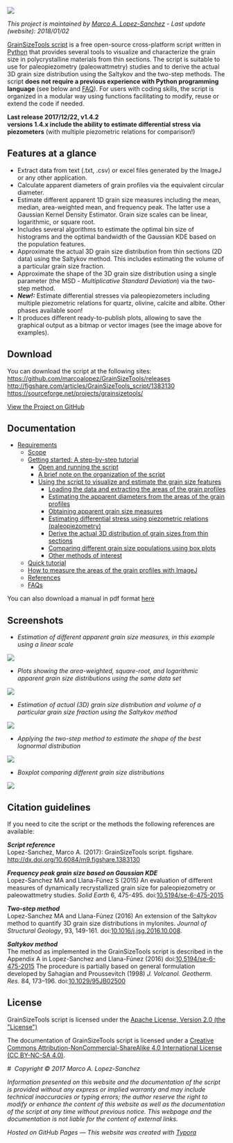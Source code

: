 ![](https://raw.githubusercontent.com/marcoalopez/GrainSizeTools/master/FIGURES/new_header.png)

*This project is maintained by [Marco A. Lopez-Sanchez](https://marcoalopez.github.io/) - Last update (website): 2018/01/02*  

[GrainSizeTools script](http://marcoalopez.github.io/GrainSizeTools/) is a free open-source cross-platform script written in [Python](https://www.python.org/) that provides several tools to visualize and characterize the grain size in polycrystalline materials from thin sections. The script is suitable to use for paleopiezometry (paleowattmetry) studies and to derive the actual 3D grain size distribution using the Saltykov and the two-step methods. The script **does not require a previous experience with Python programming language** (see below and [FAQ](https://github.com/marcoalopez/GrainSizeTools/blob/master/DOCS/FAQ.md)). For users with coding skills, the script is organized in a modular way using functions facilitating to modify, reuse or extend the code if needed.

**Last release 2017/12/22, v1.4.2**   
**versions 1.4.x include the ability to estimate differential stress via piezometers** (with multiple piezometric relations for comparison!)

## Features at a glance

- Extract data from text (.txt, .csv) or excel files generated by the ImageJ or any other application.
- Calculate apparent diameters of grain profiles via the equivalent circular diameter.
- Estimate different apparent 1D grain size measures including the mean, median, area-weighted mean, and frequency peak. The latter use a Gaussian Kernel Density Estimator. Grain size scales can be linear, logarithmic, or square root.
- Includes several algorithms to estimate the optimal bin size of histograms and the optimal bandwidth of the Gaussian KDE based on the population features.
- Approximate the actual 3D grain size distribution from thin sections (2D data) using the Saltykov method. This includes estimating the volume of a particular grain size fraction.
- Approximate the shape of the 3D grain size distribution using a single parameter (the MSD - *Multiplicative Standard Deviation*) via the two-step method.
- ***New!:*** Estimate differential stresses via paleopiezometers including multiple piezometric relations for quartz, olivine, calcite and albite. Other phases available soon!
- It produces different ready-to-publish plots, allowing to save the graphical output as a bitmap or vector images (see the image above for examples).

## Download

You can download the script at the following sites:  
https://github.com/marcoalopez/GrainSizeTools/releases  
http://figshare.com/articles/GrainSizeTools_script/1383130  
https://sourceforge.net/projects/grainsizetools/

[View the Project on GitHub](https://github.com/marcoalopez/GrainSizeTools)

## Documentation

* [Requirements](https://github.com/marcoalopez/GrainSizeTools/blob/master/DOCS/Requirements.md)
  * [Scope](https://github.com/marcoalopez/GrainSizeTools/blob/master/DOCS/Scope.md)
  * [Getting started: A step-by-step tutorial](https://github.com/marcoalopez/GrainSizeTools/blob/master/DOCS/brief_tutorial.md)
    * [Open and running the script](https://github.com/marcoalopez/GrainSizeTools/blob/master/DOCS/brief_tutorial.md#open-and-running-the-script)
    * [A brief note on the organization of the script](https://github.com/marcoalopez/GrainSizeTools/blob/master/DOCS/brief_tutorial.md#a-brief-note-on-the-organization-of-the-script)
    * [Using the script to visualize and estimate the grain size features](https://github.com/marcoalopez/GrainSizeTools/blob/master/DOCS/brief_tutorial.md#using-the-script-to-visualize-and-estimate-the-grain-size-features)
      * [Loading the data and extracting the areas of the grain profiles](https://github.com/marcoalopez/GrainSizeTools/blob/master/DOCS/brief_tutorial.md#loading-the-data-and-extracting-the-areas-of-the-grain-profiles)
      * [Estimating the apparent diameters from the areas of the grain profiles](https://github.com/marcoalopez/GrainSizeTools/blob/master/DOCS/brief_tutorial.md#estimating-the-apparent-diameters-from-the-areas-of-the-grain-profiles)
      * [Obtaining apparent grain size measures](https://github.com/marcoalopez/GrainSizeTools/blob/master/DOCS/brief_tutorial.md#obtaining-apparent-grain-size-measures)
      * [Estimating differential stress using piezometric relations (paleopiezometry)](https://github.com/marcoalopez/GrainSizeTools/blob/master/DOCS/brief_tutorial.md#estimating-differential-stress-using-piezometric-relations-paleopiezometry)
      * [Derive the actual 3D distribution of grain sizes from thin sections](https://github.com/marcoalopez/GrainSizeTools/blob/master/DOCS/brief_tutorial.md#derive-the-actual-3d-distribution-of-grain-sizes-from-thin-sections)
      * [Comparing different grain size populations using box plots](https://github.com/marcoalopez/GrainSizeTools/blob/master/DOCS/brief_tutorial.md#comparing-different-grain-size-populations-using-box-plots)
      * [Other methods of interest](https://github.com/marcoalopez/GrainSizeTools/blob/master/DOCS/brief_tutorial.md#general-methods-of-interest)
  * [Quick tutorial](https://github.com/marcoalopez/GrainSizeTools/blob/master/DOCS/quick_tutorial.md)
  * [How to measure the areas of the grain profiles with ImageJ](https://github.com/marcoalopez/GrainSizeTools/blob/master/DOCS/imageJ_tutorial.md)
  * [References](https://github.com/marcoalopez/GrainSizeTools/blob/master/DOCS/references.md)
  * [FAQs](https://github.com/marcoalopez/GrainSizeTools/blob/master/DOCS/FAQ.md)

You can also download a manual in pdf format [here](http://figshare.com/articles/GrainSizeTools_script_manual/1371025) 

## Screenshots

- *Estimation of different apparent grain size measures, in this example using a linear scale*  

![](https://raw.githubusercontent.com/marcoalopez/GrainSizeTools/master/FIGURES/readme01.png)  

- *Plots showing the area-weighted, square-root, and logarithmic apparent grain size distributions using the same data set*  

![](https://raw.githubusercontent.com/marcoalopez/GrainSizeTools/master/FIGURES/readme02.png)  

- *Estimation of actual (3D) grain size distribution and volume of a particular grain size fraction using the Saltykov method*  

![](https://raw.githubusercontent.com/marcoalopez/GrainSizeTools/master/FIGURES/readme03.png)  

- *Applying the two-step method to estimate the shape of the best lognormal distribution*  

![](https://raw.githubusercontent.com/marcoalopez/GrainSizeTools/master/FIGURES/readme04.png)  

- *Boxplot comparing different grain size distributions*

![](https://raw.githubusercontent.com/marcoalopez/GrainSizeTools/master/FIGURES/readme05.png)  

## Citation guidelines

If you need to cite the script or the methods the following references are available:

***Script reference***   
Lopez-Sanchez, Marco A. (2017): GrainSizeTools script. figshare. http://dx.doi.org/10.6084/m9.figshare.1383130

***Frequency peak grain size based on Gaussian KDE***  
Lopez-Sanchez MA and Llana-Fúnez S (2015) An evaluation of different measures of dynamically recrystallized grain size for paleopiezometry or paleowattmetry studies. *Solid Earth* 6, 475-495. doi:[10.5194/se-6-475-2015](http://dx.doi.org/10.5194/se-6-475-2015)

***Two-step method***  
Lopez-Sanchez MA and Llana-Fúnez (2016) An extension of the Saltykov method to quantify 3D grain size distributions in mylonites. *Journal of Structural Geology*, 93, 149-161. doi:[10.1016/j.jsg.2016.10.008](http://dx.doi.org/10.1016/j.jsg.2016.10.008).

***Saltykov method***  
The method as implemented in the GrainSizeTools script is described in the Appendix A in Lopez-Sanchez and Llana-Fúnez (2016) doi:[10.5194/se-6-475-2015](http://dx.doi.org/10.5194/se-6-475-2015)
The procedure is partially based on general formulation developed by Sahagian and Proussevitch (1998) *J. Volcanol. Geotherm. Res.* 84, 173–196. doi:[10.1029/95JB02500](http://dx.doi.org/10.1016/S0377-0273(98)00043-2)

## License

GrainSizeTools script is licensed under the [Apache License, Version 2.0 (the "License")](http://www.apache.org/licenses/LICENSE-2.0)

The documentation of GrainSizeTools script is licensed under a [Creative Commons Attribution-NonCommercial-ShareAlike 4.0 International License (CC BY-NC-SA 4.0)](https://creativecommons.org/licenses/by-nc-sa/4.0/).  

# 
*Copyright © 2017 Marco A. Lopez-Sanchez*  

*Information presented on this website and the documentation of the script is provided without any express or implied warranty and may include technical inaccuracies or typing errors; the author reserve the right to modify or enhance the content of this website as well as the documentation of the script at any time without previous notice. This webpage and the documentation is not liable for the content of external links.*  

*Hosted on GitHub Pages — This website was created with [Typora](https://typora.io/)*  